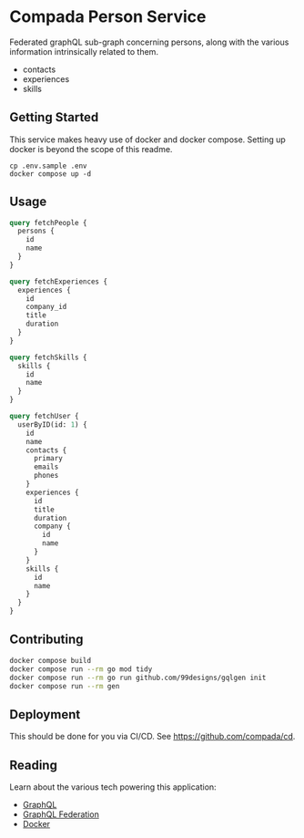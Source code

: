 # Compada Person Service

Federated graphQL sub-graph concerning persons, along with the various information intrinsically related to them.

- contacts
- experiences
- skills

## Getting Started

This service makes heavy use of docker and docker compose. Setting up docker is beyond the scope of this readme.

```shell
cp .env.sample .env
docker compose up -d
```

## Usage

```graphql
query fetchPeople {
  persons {
    id
    name
  }
}

query fetchExperiences {
  experiences {
    id
    company_id
    title
    duration
  }
}

query fetchSkills {
  skills {
    id
    name
  }
}

query fetchUser {
  userByID(id: 1) {
    id
    name
    contacts {
      primary
      emails
      phones
    }
    experiences {
      id
      title
      duration
      company {
        id
        name
      }
    }
    skills {
      id
      name
    }
  }
}
```

## Contributing

```sh
docker compose build
docker compose run --rm go mod tidy
docker compose run --rm go run github.com/99designs/gqlgen init
docker compose run --rm gen
```

## Deployment

This should be done for you via CI/CD. See <https://github.com/compada/cd>.

## Reading

Learn about the various tech powering this application:

- [GraphQL](https://graphql.org)
- [GraphQL Federation](https://www.apollographql.com/docs/federation)
- [Docker](https://docs.docker.com/compose/gettingstarted)
